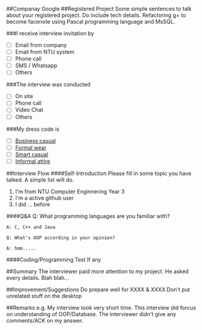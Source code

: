 ##Companay
Google
##Registered Project
Some simple sentences to talk about your registered project.
Do include tech details.
Refactoring g+ to become facenote using Pascal programming language and MsSQL.

###I receive interview invitation by
- [ ] Email from company
- [ ] Email from NTU system
- [ ] Phone call
- [ ] SMS / Whatsapp
- [ ] Others

###The interview was conducted
- [ ] On site
- [ ] Phone call
- [ ] Video Chat
- [ ] Others

###My dress code is
- [ ] [Business casual](https://www.google.com.sg/search?client=ubuntu-browser&es_sm=122&tbm=isch&q=Business+Casual&spell=1&sa=X&ei=5j0hVLeAFcu58gWwuoGQAQ&ved=0CBkQvwUoAA)
- [ ] [Formal wear](https://www.google.com.sg/search?client=ubuntu-browser&es_sm=122&tbm=isch&q=Business+Casual&spell=1&sa=X&ei=5j0hVLeAFcu58gWwuoGQAQ&ved=0CBkQvwUoAA#tbm=isch&q=Formal+wear)
- [ ] [Smart casual](https://www.google.com.sg/search?q=Semi-formal&client=ubuntu-browser&es_sm=122&source=lnms&tbm=isch&sa=X&ei=rEAhVKqEOcil8AWKhYLoBA&ved=0CAgQ_AUoAQ&biw=1242&bih=599&dpr=1.1#tbm=isch&q=smart+casual+attire)
- [ ] [Informal attire]()

##Interview Flow
####Self-Introduction
Please fill in some topic you have talked. A simple list will do.
1. I'm from NTU Computer Enginnering Year 3
2. I'm a active github user
3. I did ... before

####Q&A
    Q: What programming languages are you familiar with?

    A: C, C++ and Java

    Q: What's OOP according in your opinion?

    A: hmm.....

####Coding/Programming Test
If any

##Summary
The interviewer paid more attention to my project. He asked every details. Blah blah...

##Improvement/Suggestions
Do prepare well for XXXX & XXXX
Don't put unrelated stuff on the desktop

##Remarks
e.g.
My interview took very short time.
This interview did forcus on understanding of OOP/Database.
The interviewer didn't give any comments/ACK on my answer.
